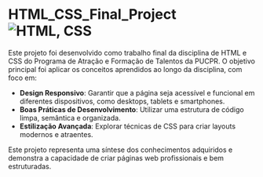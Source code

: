 # HTML_CSS_Final_Project  <img src="https://skillicons.dev/icons?i=html,css" alt="HTML, CSS" />

Este projeto foi desenvolvido como trabalho final da disciplina de HTML e CSS do Programa de Atração e Formação de Talentos da PUCPR. O objetivo principal foi aplicar os conceitos aprendidos ao longo da disciplina, com foco em:

- **Design Responsivo**: Garantir que a página seja acessível e funcional em diferentes dispositivos, como desktops, tablets e smartphones.
- **Boas Práticas de Desenvolvimento**: Utilizar uma estrutura de código limpa, semântica e organizada.
- **Estilização Avançada**: Explorar técnicas de CSS para criar layouts modernos e atraentes.

Este projeto representa uma síntese dos conhecimentos adquiridos e demonstra a capacidade de criar páginas web profissionais e bem estruturadas.

